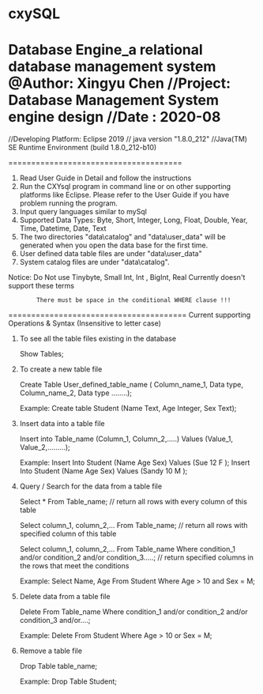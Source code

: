 # cxySQL
 Database Engine_a relational database management system
@Author: Xingyu Chen
//Project: Database Management System engine design
//Date    : 2020-08
=====================================
//Developing Platform: Eclipse 2019
// java version "1.8.0_212"
//Java(TM) SE Runtime Environment (build 1.8.0_212-b10)

======================================

1. Read User Guide in Detail and follow the instructions
2. Run the CXYsql program in command line or on other supporting platforms like Eclipse.
    Please refer to the User Guide if you have problem running the program.
3. Input query languages similar to mySql
4. Supported Data Types: Byte, Short, Integer, Long, Float, Double, Year, Time, Datetime, Date, Text
5. The two directories "data\catalog" and "data\user_data" will be generated when you open the data base for the first time.
6. User defined data table files are under "data\user_data"
7. System catalog files are under "data\catalog".

Notice: Do Not use Tinybyte, Small Int, Int , BigInt, Real
            Currently doesn't support these terms

            There must be space in the conditional WHERE clause !!!

=======================================
Current supporting Operations & Syntax (Insensitive to letter case)

1. To see all the table files existing in the database

    Show Tables;

2. To create a new table file

    Create Table  User_defined_table_name ( Column_name_1, Data type, 
				     Column_name_2, Data type ........);

    Example:
    Create table Student (Name Text, Age Integer, Sex Text);

3. Insert data into a table file

   Insert into Table_name (Column_1, Column_2,.....)
                             Values (Value_1,    Value_2,.........);

   Example:
   Insert Into Student (Name Age Sex)
                           Values  (Sue  12  F  );
   Insert Into Student (Name Age Sex)
                           Values  (Sandy 10 M );

4. Query / Search for the data from a table file

    Select * From Table_name; // return all rows with every column of this table

    Select column_1, column_2,... From Table_name; // return all rows with specified column of this table

    Select column_1, column_2,... From Table_name Where condition_1 and/or condition_2 and/or condition_3.....; // return specified columns in the rows that meet the conditions

    Example:
    Select Name, Age From Student Where Age > 10 and Sex = M;

5. Delete data from a table file

    Delete From Table_name Where condition_1 and/or condition_2 and/or condition_3 and/or....;

    Example:
    Delete From Student Where Age > 10 or Sex = M;

6. Remove a table file

    Drop Table table_name;

    Example:
    Drop Table Student;
